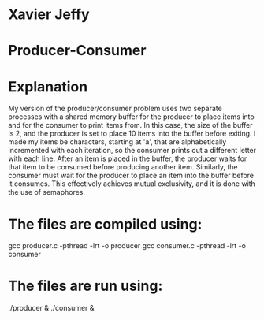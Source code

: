 # Xavier Jeffy
# Producer-Consumer

# Explanation
My version of the producer/consumer problem uses two separate processes with a shared memory buffer for the 
producer to place items into and for the consumer to print items from. In this case, the size of the buffer 
is 2, and the producer is set to place 10 items into the buffer before exiting. I made my items be characters, 
starting at 'a', that are alphabetically incremented with each iteration, so the consumer prints out a different 
letter with each line. After an item is placed in the buffer, the producer waits for that item to be consumed 
before producing another item. Similarly, the consumer must wait for the producer to place an item into the 
buffer before it consumes. This effectively achieves mutual exclusivity, and it is done with the use of semaphores. 

# The files are compiled using:
gcc producer.c -pthread -lrt -o producer
gcc consumer.c -pthread -lrt -o consumer

# The files are run using:
./producer & ./consumer &
